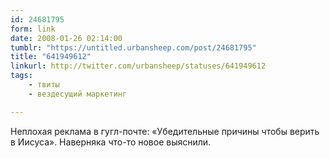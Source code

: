 ```yaml
---
id: 24681795
form: link
date: 2008-01-26 02:14:00
tumblr: "https://untitled.urbansheep.com/post/24681795"
title: "641949612"
linkurl: http://twitter.com/urbansheep/statuses/641949612
tags:
    - твиты
    - вездесущий маркетинг

---
```

<p>Неплохая реклама в гугл-почте: «Убедительные причины чтобы верить в Иисуса». Наверняка что-то новое выяснили.</p>
